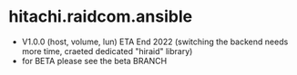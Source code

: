 # hitachi.raidcom.ansible 
- V1.0.0 (host, volume, lun) ETA End 2022 (switching the backend needs more time, craeted dedicated "hiraid" library)
- for BETA please see the beta BRANCH

